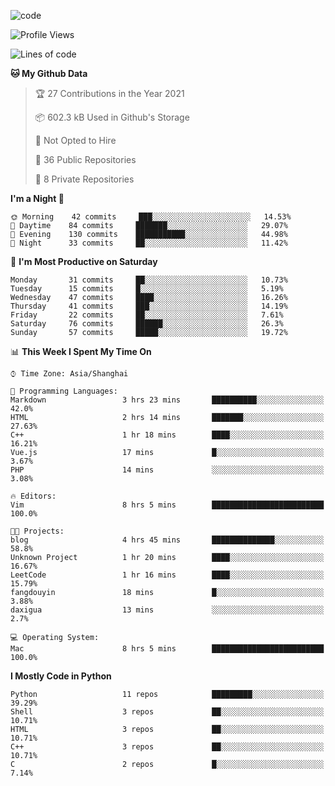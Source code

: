
<!--
**liuyaanng/liuyaanng** is a ✨ _special_ ✨ repository because its `README.md` (this file) appears on your GitHub profile.

Here are some ideas to get you started:

- 🔭 I’m currently working on ...
- 🌱 I’m currently learning ...
- 👯 I’m looking to collaborate on ...
- 🤔 I’m looking for help with ...
- 💬 Ask me about ...
- 📫 How to reach me: ...
- 😄 Pronouns: ...
- ⚡ Fun fact: ...
-->


![code](https://cdn.jsdelivr.net/gh/liuyaanng/liuyaanng@1.0/code.gif) 

<!--START_SECTION:waka-->
![Profile Views](http://img.shields.io/badge/Profile%20Views-1-blue)

![Lines of code](https://img.shields.io/badge/From%20Hello%20World%20I%27ve%20Written-5.3%20million%20lines%20of%20code-blue)

**🐱 My Github Data** 

> 🏆 27 Contributions in the Year 2021
 > 
> 📦 602.3 kB Used in Github's Storage 
 > 
> 🚫 Not Opted to Hire
 > 
> 📜 36 Public Repositories 
 > 
> 🔑 8 Private Repositories  
 > 
**I'm a Night 🦉** 

```text
🌞 Morning    42 commits     ███░░░░░░░░░░░░░░░░░░░░░░   14.53% 
🌆 Daytime    84 commits     ███████░░░░░░░░░░░░░░░░░░   29.07% 
🌃 Evening    130 commits    ███████████░░░░░░░░░░░░░░   44.98% 
🌙 Night      33 commits     ██░░░░░░░░░░░░░░░░░░░░░░░   11.42%

```
📅 **I'm Most Productive on Saturday** 

```text
Monday       31 commits     ██░░░░░░░░░░░░░░░░░░░░░░░   10.73% 
Tuesday      15 commits     █░░░░░░░░░░░░░░░░░░░░░░░░   5.19% 
Wednesday    47 commits     ████░░░░░░░░░░░░░░░░░░░░░   16.26% 
Thursday     41 commits     ███░░░░░░░░░░░░░░░░░░░░░░   14.19% 
Friday       22 commits     ██░░░░░░░░░░░░░░░░░░░░░░░   7.61% 
Saturday     76 commits     ██████░░░░░░░░░░░░░░░░░░░   26.3% 
Sunday       57 commits     █████░░░░░░░░░░░░░░░░░░░░   19.72%

```


📊 **This Week I Spent My Time On** 

```text
⌚︎ Time Zone: Asia/Shanghai

💬 Programming Languages: 
Markdown                 3 hrs 23 mins       ██████████░░░░░░░░░░░░░░░   42.0% 
HTML                     2 hrs 14 mins       ███████░░░░░░░░░░░░░░░░░░   27.63% 
C++                      1 hr 18 mins        ████░░░░░░░░░░░░░░░░░░░░░   16.21% 
Vue.js                   17 mins             █░░░░░░░░░░░░░░░░░░░░░░░░   3.67% 
PHP                      14 mins             ░░░░░░░░░░░░░░░░░░░░░░░░░   3.08%

🔥 Editors: 
Vim                      8 hrs 5 mins        █████████████████████████   100.0%

🐱‍💻 Projects: 
blog                     4 hrs 45 mins       ██████████████░░░░░░░░░░░   58.8% 
Unknown Project          1 hr 20 mins        ████░░░░░░░░░░░░░░░░░░░░░   16.67% 
LeetCode                 1 hr 16 mins        ████░░░░░░░░░░░░░░░░░░░░░   15.79% 
fangdouyin               18 mins             █░░░░░░░░░░░░░░░░░░░░░░░░   3.88% 
daxigua                  13 mins             ░░░░░░░░░░░░░░░░░░░░░░░░░   2.7%

💻 Operating System: 
Mac                      8 hrs 5 mins        █████████████████████████   100.0%

```

**I Mostly Code in Python** 

```text
Python                   11 repos            █████████░░░░░░░░░░░░░░░░   39.29% 
Shell                    3 repos             ██░░░░░░░░░░░░░░░░░░░░░░░   10.71% 
HTML                     3 repos             ██░░░░░░░░░░░░░░░░░░░░░░░   10.71% 
C++                      3 repos             ██░░░░░░░░░░░░░░░░░░░░░░░   10.71% 
C                        2 repos             █░░░░░░░░░░░░░░░░░░░░░░░░   7.14%

```



<!--END_SECTION:waka-->
